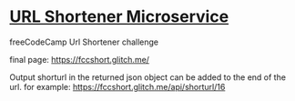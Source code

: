 # [URL Shortener Microservice](https://www.freecodecamp.org/learn/apis-and-microservices/apis-and-microservices-projects/url-shortener-microservice)

freeCodeCamp Url Shortener challenge

final page: https://fccshort.glitch.me/

Output shorturl in the returned json object can be added to the end of the url.
for example:
https://fccshort.glitch.me/api/shorturl/16
